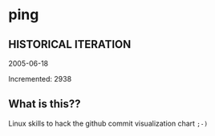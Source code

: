 # ping

## HISTORICAL ITERATION
2005-06-18

Incremented: 2938

## What is this?? 
Linux skills to hack the github commit visualization chart `;-)`
